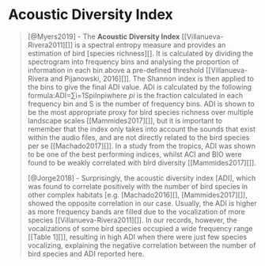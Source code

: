 # Acoustic Diversity Index

> [@Myers2019] - The **Acoustic Diversity Index** [[Villanueva-Rivera2011][]] is a spectral entropy measure and provides an estimation of bird [species richness][]. It is calculated by dividing the spectrogram into frequency bins and analysing the proportion of information in each bin above a pre-defined threshold [[Villanueva-Rivera and Pijanowski, 2016][]]. The Shannon index is then applied to the bins to give the final ADI value. ADI is calculated by the following formula:ADI=∑i=1Spilnpiwhere *pi* is the fraction calculated in each frequency bin and S is the number of frequency bins. ADI is shown to be the most appropriate proxy for bird species richness over multiple landscape scales [[Mammides2017][]], but it is important to remember that the index only takes into account the sounds that exist within the audio files, and are not directly related to the bird species per se [[Machado2017][]]. In a study from the tropics, ADI was shown to be one of the best performing indices, whilst ACI and BIO were found to be weakly correlated with bird diversity [[Mammides2017][]].
>
> [@Jorge2018] - Surprisingly, the acoustic diversity index [ADI], which was found to correlate positively with the number of bird species in other complex habitats [e.g. [Machado2016][], [Mammides2017][]], showed the opposite correlation in our case. Usually, the ADI is higher as more frequency bands are filled due to the vocalization of more species [[Villanueva-Rivera2011][]]. In our records, however, the vocalizations of some bird species occupied a wide frequency range [[Table 1][]], resulting in high ADI when there were just few species vocalizing, explaining the negative correlation between the number of bird species and ADI reported here.
